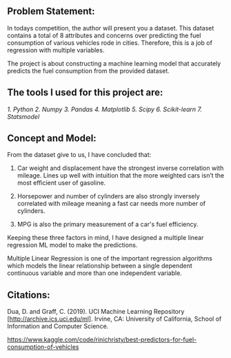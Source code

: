 ## Problem Statement:

In todays competition, the author will present you a dataset. This dataset contains a total of 8 attributes and concerns over predicting the fuel consumption of various vehicles rode in cities. Therefore, this is a job of regression with multiple variables. 

The project is about constructing a machine learning model that accurately predicts the fuel consumption from the provided dataset.

## The tools I used for this project are:

*1. Python
2. Numpy
3. Pandas
4. Matplotlib
5. Scipy
6. Scikit-learn
7. Statsmodel*

## Concept and Model:

From the dataset give to us, I have concluded that:

1. Car weight and displacement have the strongest inverse correlation with mileage. Lines up well with intuition that the more weighted cars isn’t the most efficient user of gasoline.

2. Horsepower and number of cylinders are also strongly inversely correlated with mileage meaning a fast car needs more number of cylinders.

3. MPG is also the primary measurement of a car's fuel efficiency.

Keeping these three factors in mind, I have designed a multiple linear regression ML model to make the predictions.

Multiple Linear Regression is one of the important regression algorithms which models the linear relationship between a single dependent continuous variable and more than one independent variable.

## Citations:

Dua, D. and Graff, C. (2019). UCI Machine Learning Repository [http://archive.ics.uci.edu/ml]. Irvine, CA: University of California, School of Information and Computer Science.

https://www.kaggle.com/code/rinichristy/best-predictors-for-fuel-consumption-of-vehicles
